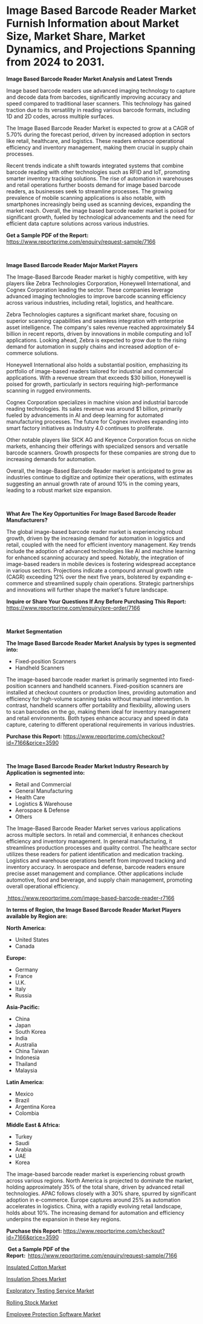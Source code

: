 <p><h1>Image Based Barcode Reader Market Furnish Information about Market Size, Market Share, Market Dynamics, and Projections Spanning from 2024 to 2031.</h1></p><p><strong>Image Based Barcode Reader Market Analysis and Latest Trends</strong></p>
<p><p>Image based barcode readers use advanced imaging technology to capture and decode data from barcodes, significantly improving accuracy and speed compared to traditional laser scanners. This technology has gained traction due to its versatility in reading various barcode formats, including 1D and 2D codes, across multiple surfaces.</p><p>The Image Based Barcode Reader Market is expected to grow at a CAGR of 5.70% during the forecast period, driven by increased adoption in sectors like retail, healthcare, and logistics. These readers enhance operational efficiency and inventory management, making them crucial in supply chain processes.</p><p>Recent trends indicate a shift towards integrated systems that combine barcode reading with other technologies such as RFID and IoT, promoting smarter inventory tracking solutions. The rise of automation in warehouses and retail operations further boosts demand for image based barcode readers, as businesses seek to streamline processes. The growing prevalence of mobile scanning applications is also notable, with smartphones increasingly being used as scanning devices, expanding the market reach. Overall, the image based barcode reader market is poised for significant growth, fueled by technological advancements and the need for efficient data capture solutions across various industries.</p></p>
<p><strong>Get a Sample PDF of the Report:&nbsp;</strong> <a href="https://www.reportprime.com/enquiry/request-sample/7166?utm_campaign=75&utm_medium=2&utm_source=Github&utm_content=ia&utm_term=25112024&utm_id=image-based-barcode-reader">https://www.reportprime.com/enquiry/request-sample/7166</a></p>
<p>&nbsp;</p>
<p><strong>Image Based Barcode Reader Major Market Players</strong></p>
<p><p>The Image-Based Barcode Reader market is highly competitive, with key players like Zebra Technologies Corporation, Honeywell International, and Cognex Corporation leading the sector. These companies leverage advanced imaging technologies to improve barcode scanning efficiency across various industries, including retail, logistics, and healthcare.</p><p>Zebra Technologies captures a significant market share, focusing on superior scanning capabilities and seamless integration with enterprise asset intelligence. The company's sales revenue reached approximately $4 billion in recent reports, driven by innovations in mobile computing and IoT applications. Looking ahead, Zebra is expected to grow due to the rising demand for automation in supply chains and increased adoption of e-commerce solutions.</p><p>Honeywell International also holds a substantial position, emphasizing its portfolio of image-based readers tailored for industrial and commercial applications. With a revenue stream that exceeds $30 billion, Honeywell is poised for growth, particularly in sectors requiring high-performance scanning in rugged environments.</p><p>Cognex Corporation specializes in machine vision and industrial barcode reading technologies. Its sales revenue was around $1 billion, primarily fueled by advancements in AI and deep learning for automated manufacturing processes. The future for Cognex involves expanding into smart factory initiatives as Industry 4.0 continues to proliferate.</p><p>Other notable players like SICK AG and Keyence Corporation focus on niche markets, enhancing their offerings with specialized sensors and versatile barcode scanners. Growth prospects for these companies are strong due to increasing demands for automation.</p><p>Overall, the Image-Based Barcode Reader market is anticipated to grow as industries continue to digitize and optimize their operations, with estimates suggesting an annual growth rate of around 10% in the coming years, leading to a robust market size expansion.</p></p>
<p>&nbsp;</p>
<p><strong>What Are The Key Opportunities For Image Based Barcode Reader Manufacturers?</strong></p>
<p><p>The global image-based barcode reader market is experiencing robust growth, driven by the increasing demand for automation in logistics and retail, coupled with the need for efficient inventory management. Key trends include the adoption of advanced technologies like AI and machine learning for enhanced scanning accuracy and speed. Notably, the integration of image-based readers in mobile devices is fostering widespread acceptance in various sectors. Projections indicate a compound annual growth rate (CAGR) exceeding 12% over the next five years, bolstered by expanding e-commerce and streamlined supply chain operations. Strategic partnerships and innovations will further shape the market's future landscape.</p></p>
<p><strong>Inquire or Share Your Questions If Any Before Purchasing This Report:</strong> <a href="https://www.reportprime.com/enquiry/pre-order/7166?utm_campaign=75&utm_medium=2&utm_source=Github&utm_content=ia&utm_term=25112024&utm_id=image-based-barcode-reader">https://www.reportprime.com/enquiry/pre-order/7166</a></p>
<p>&nbsp;</p>
<p><strong>Market Segmentation</strong></p>
<p><strong>The Image Based Barcode Reader Market Analysis by types is segmented into:</strong></p>
<p><ul><li>Fixed-position Scanners</li><li>Handheld Scanners</li></ul></p>
<p><p>The image-based barcode reader market is primarily segmented into fixed-position scanners and handheld scanners. Fixed-position scanners are installed at checkout counters or production lines, providing automation and efficiency for high-volume scanning tasks without manual intervention. In contrast, handheld scanners offer portability and flexibility, allowing users to scan barcodes on the go, making them ideal for inventory management and retail environments. Both types enhance accuracy and speed in data capture, catering to different operational requirements in various industries.</p></p>
<p><strong>Purchase this Report:&nbsp;</strong><a href="https://www.reportprime.com/checkout?id=7166&price=3590&utm_campaign=75&utm_medium=2&utm_source=Github&utm_content=ia&utm_term=25112024&utm_id=image-based-barcode-reader">https://www.reportprime.com/checkout?id=7166&price=3590</a></p>
<p>&nbsp;</p>
<p><strong>The Image Based Barcode Reader Market Industry Research by Application is segmented into:</strong></p>
<p><ul><li>Retail and Commercial</li><li>General Manufacturing</li><li>Health Care</li><li>Logistics & Warehouse</li><li>Aerospace & Defense</li><li>Others</li></ul></p>
<p><p>The Image-Based Barcode Reader Market serves various applications across multiple sectors. In retail and commercial, it enhances checkout efficiency and inventory management. In general manufacturing, it streamlines production processes and quality control. The healthcare sector utilizes these readers for patient identification and medication tracking. Logistics and warehouse operations benefit from improved tracking and inventory accuracy. In aerospace and defense, barcode readers ensure precise asset management and compliance. Other applications include automotive, food and beverage, and supply chain management, promoting overall operational efficiency.</p></p>
<p><a href="https://www.reportprime.com/image-based-barcode-reader-r7166?utm_campaign=75&utm_medium=2&utm_source=Github&utm_content=ia&utm_term=25112024&utm_id=image-based-barcode-reader">&nbsp;https://www.reportprime.com/image-based-barcode-reader-r7166</a></p>
<p><strong>In terms of Region, the Image Based Barcode Reader Market Players available by Region are:</strong></p>
<p>
    <p> <strong> North America: </strong>
        <ul>
            <li>United States</li>
            <li>Canada</li>
        </ul>
        </p> 
    <p> <strong> Europe: </strong>
        <ul>
            <li>Germany</li>
            <li>France</li>
            <li>U.K.</li>
            <li>Italy</li>
            <li>Russia</li>
        </ul>
        </p> 
    <p> <strong> Asia-Pacific: </strong>
        <ul>
            <li>China</li>
            <li>Japan</li>
            <li>South Korea</li>
            <li>India</li>
            <li>Australia</li>
            <li>China Taiwan</li>
            <li>Indonesia</li>
            <li>Thailand</li>
            <li>Malaysia</li>
        </ul>
        </p> 
    <p> <strong> Latin America: </strong>
        <ul>
            <li>Mexico</li>
            <li>Brazil</li>
            <li>Argentina Korea</li>
            <li>Colombia</li>
        </ul>
        </p> 
    <p> <strong> Middle East & Africa: </strong>
        <ul>
            <li>Turkey</li>
            <li>Saudi</li>
            <li>Arabia</li>
            <li>UAE</li>
            <li>Korea</li>
        </ul>
    </p>
    </p>
<p><p>The image-based barcode reader market is experiencing robust growth across various regions. North America is projected to dominate the market, holding approximately 35% of the total share, driven by advanced retail technologies. APAC follows closely with a 30% share, spurred by significant adoption in e-commerce. Europe captures around 25% as automation accelerates in logistics. China, with a rapidly evolving retail landscape, holds about 10%. The increasing demand for automation and efficiency underpins the expansion in these key regions.</p></p>
<p><strong>Purchase this Report: </strong><a href="https://www.reportprime.com/checkout?id=7166&price=3590&utm_campaign=75&utm_medium=2&utm_source=Github&utm_content=ia&utm_term=25112024&utm_id=image-based-barcode-reader">https://www.reportprime.com/checkout?id=7166&price=3590</a></p>
<p>&nbsp;<strong>Get a Sample PDF of the Report:&nbsp;&nbsp;</strong><a href="https://www.reportprime.com/enquiry/request-sample/7166?utm_campaign=75&utm_medium=2&utm_source=Github&utm_content=ia&utm_term=25112024&utm_id=image-based-barcode-reader">https://www.reportprime.com/enquiry/request-sample/7166</a></p>
<p><strong></strong></p>
<p><p><a href="https://www.linkedin.com/pulse/insulated-cotton-value-chain-analysis-from-raw-materials-fbbne?utm_campaign=75&utm_medium=2&utm_source=Github&utm_content=ia&utm_term=25112024&utm_id=image-based-barcode-reader">Insulated Cotton Market</a></p><p><a href="https://www.linkedin.com/pulse/market-size-trends-insulation-shoes-91-cagr-expected-from-fh5ze?utm_campaign=75&utm_medium=2&utm_source=Github&utm_content=ia&utm_term=25112024&utm_id=image-based-barcode-reader">Insulation Shoes Market</a></p><p><a href="https://issuu.com/reportprime-2/docs/exploratory-testing-service-market-_914b5aa6a5a0c3?utm_campaign=75&utm_medium=2&utm_source=Github&utm_content=ia&utm_term=25112024&utm_id=image-based-barcode-reader">Exploratory Testing Service Market</a></p><p><a href="https://github.com/rileymgdorcas/Market-Research-Report-List-1/blob/main/rolling-stock-market.md?utm_campaign=75&utm_medium=2&utm_source=Github&utm_content=ia&utm_term=25112024&utm_id=image-based-barcode-reader">Rolling Stock Market</a></p><p><a href="https://issuu.com/reportprime-2/docs/employee-protection-software-market_15b725bde18a71?utm_campaign=75&utm_medium=2&utm_source=Github&utm_content=ia&utm_term=25112024&utm_id=image-based-barcode-reader">Employee Protection Software Market</a></p></p>